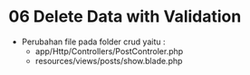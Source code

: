 # 06 Delete Data with Validation

- Perubahan file pada folder crud yaitu :
    - app/Http/Controllers/PostControler.php    
    - resources/views/posts/show.blade.php